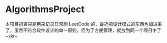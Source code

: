 # AlgorithmsProject
本项目初衷只是用来记录日常刷 LeetCode 的，最近把设计模式的东西也加进来了，虽然不符合软件设计的单一原则，但为了方便管理，就放到同一个项目中了~skr~

